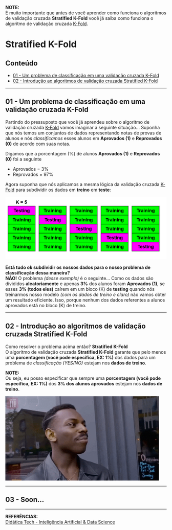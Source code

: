 **NOTE:**  
É muito importante que antes de você aprender como funciona o algoritmos de validação cruzada **Stratified K-Fold** você já saiba como funciona o algoritmo de validação cruzada [K-Fold](k-fold.md).  

# Stratified K-Fold

## Conteúdo

 - [01 - Um problema de classificação em uma validação cruzada K-Fold](#01)
 - [02 - Introdução ao algoritmos de validação cruzada Stratified K-Fold](#02)

---

<div id="01"></div>

## 01 - Um problema de classificação em uma validação cruzada K-Fold

Partindo do pressuposto que você já aprendeu sobre o algoritmo de validação cruzada [K-Fold](k-fold.md) vamos imaginar a seguinte situação... Suponha que nós temos um conjuntos de dados representando notas de provas de alunos e nós *classificamos* esses alunos em **Aprovados (1)** e **Reprovados (0)** de acordo com suas notas.

Digamos que a porcentagem (%) de alunos **Aprovados (1)** e **Reprovados (0)** foi a seguinte

 - Aprovados = 3%
 - Reprovados = 97%

Agora suponha que nós aplicamos a mesma lógica da validação cruzada [K-Fold](k-fold.md) para subdividir os dados em **treino** em **teste**:

![image](images/02.png)  

**Está tudo ok subdividir os nossos dados para o nosso problema de classificação dessa maneira?**  
**NÃO!** O problema *(desse exemplo)* é o seguinte... Como os dados são divididos **aleatoriamente** e apenas **3%** dos alunos foram **Aprovados (1)**, se esses **3% (todos eles)** caírem em um bloco (K) de **testing** quando nós treinarmos nosso modelo *(com os dados de treino é claro)* não vamos obter um resultado eficiente. Isso, porque nenhum dos dados referentes a alunos aprovados está no bloco (K) de treino.

---

<div id="02"></div>

## 02 - Introdução ao algoritmos de validação cruzada Stratified K-Fold

Como resolver o problema acima então? **Stratified K-Fold**  
O algoritmo de validação cruzada **Stratified K-Fold** garante que pelo menos uma **porcentagem (você pode específica, EX: 1%)** dos dados para um problema de *classificação (YES/NO)* estejam nos **dados de treino**.

**NOTE:**  
Ou seja, eu posso especificar que sempre uma **porcentagem (você pode específica, EX: 1%)** dos **3% dos alunos aprovados** estejam nos **dados de treino**.

![genius-img](images/genius.gif)  

---

<div id="03"></div>

## 03 - Soon...

---

**REFERÊNCIAS:**  
[Didática Tech - Inteligência Artificial & Data Science](https://didatica.tech/)  
